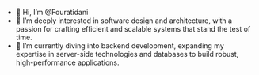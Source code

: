 - 👋 Hi, I’m @Fouratidani
- 👀 I’m deeply interested in software design and architecture, with a passion for crafting efficient and scalable systems that stand the test of time.
- 🌱 I’m currently diving into backend development, expanding my expertise in server-side technologies and databases to build robust, high-performance applications.

